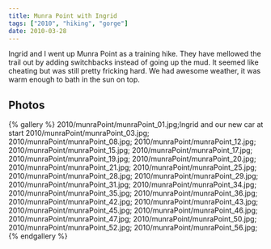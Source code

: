```yaml
---
title: Munra Point with Ingrid
tags: ["2010", "hiking", "gorge"]
date: 2010-03-28
---
```

Ingrid and I went up Munra Point as a training hike.  They have mellowed the trail out by adding switchbacks instead of going up the mud.  It seemed like cheating but was still pretty fricking hard.  We had awesome weather, it was warm enough to bath in the sun on top.

## Photos 

{% gallery %} 
2010/munraPoint/munraPoint_01.jpg;Ingrid and our new car at start
2010/munraPoint/munraPoint_03.jpg;
2010/munraPoint/munraPoint_08.jpg;
2010/munraPoint/munraPoint_12.jpg;
2010/munraPoint/munraPoint_15.jpg;
2010/munraPoint/munraPoint_17.jpg;
2010/munraPoint/munraPoint_19.jpg;
2010/munraPoint/munraPoint_20.jpg;
2010/munraPoint/munraPoint_21.jpg;
2010/munraPoint/munraPoint_25.jpg;
2010/munraPoint/munraPoint_28.jpg;
2010/munraPoint/munraPoint_29.jpg;
2010/munraPoint/munraPoint_31.jpg;
2010/munraPoint/munraPoint_34.jpg;
2010/munraPoint/munraPoint_35.jpg;
2010/munraPoint/munraPoint_36.jpg;
2010/munraPoint/munraPoint_42.jpg;
2010/munraPoint/munraPoint_43.jpg;
2010/munraPoint/munraPoint_45.jpg;
2010/munraPoint/munraPoint_46.jpg;
2010/munraPoint/munraPoint_47.jpg;
2010/munraPoint/munraPoint_50.jpg;
2010/munraPoint/munraPoint_52.jpg;
2010/munraPoint/munraPoint_56.jpg;
{% endgallery %}

